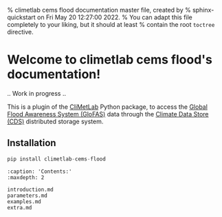 % climetlab cems flood documentation master file, created by
% sphinx-quickstart on Fri May 20 12:27:00 2022.
% You can adapt this file completely to your liking, but it should at least
% contain the root `toctree` directive.

# Welcome to climetlab cems flood's documentation!

.. Work in progress ..

This is a plugin of the [CliMetLab](https://climetlab.readthedocs.io/en/latest/index.html) Python package, to access the [Global Flood Awareness System (GloFAS)](https://www.globalfloods.eu/general-information/about-glofas/) data through the [Climate Data Store (CDS)](https://cds.climate.copernicus.eu/#!/home) distributed storage system.


## Installation

```python
pip install climetlab-cems-flood
```



```{toctree}
:caption: 'Contents:'
:maxdepth: 2

introduction.md
parameters.md
examples.md
extra.md


```

